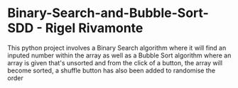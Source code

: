# Binary-Search-and-Bubble-Sort-SDD - Rigel Rivamonte

This python project involves a Binary Search algorithm where it will find an inputed number within the array as well as a Bubble Sort algorithm where an array is given that's unsorted and from the click of a button, the array will become sorted, a shuffle button has also been added to randomise the order
